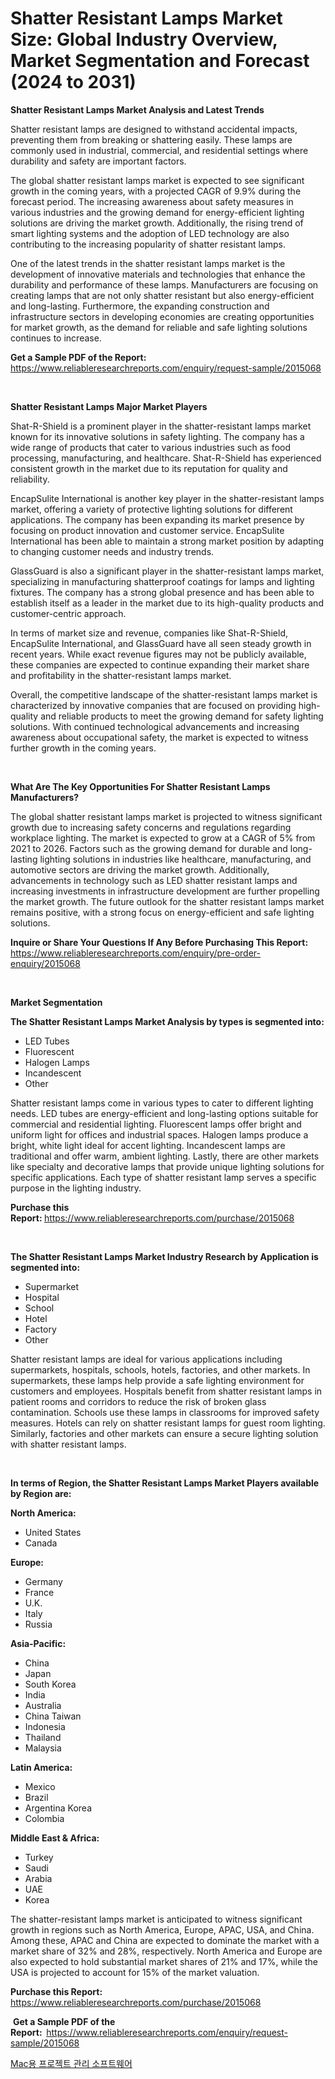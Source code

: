 <p><h1>Shatter Resistant Lamps Market Size: Global Industry Overview, Market Segmentation and Forecast (2024 to 2031)</h1></p><p><strong>Shatter Resistant Lamps Market Analysis and Latest Trends</strong></p>
<p><p>Shatter resistant lamps are designed to withstand accidental impacts, preventing them from breaking or shattering easily. These lamps are commonly used in industrial, commercial, and residential settings where durability and safety are important factors.</p><p>The global shatter resistant lamps market is expected to see significant growth in the coming years, with a projected CAGR of 9.9% during the forecast period. The increasing awareness about safety measures in various industries and the growing demand for energy-efficient lighting solutions are driving the market growth. Additionally, the rising trend of smart lighting systems and the adoption of LED technology are also contributing to the increasing popularity of shatter resistant lamps.</p><p>One of the latest trends in the shatter resistant lamps market is the development of innovative materials and technologies that enhance the durability and performance of these lamps. Manufacturers are focusing on creating lamps that are not only shatter resistant but also energy-efficient and long-lasting. Furthermore, the expanding construction and infrastructure sectors in developing economies are creating opportunities for market growth, as the demand for reliable and safe lighting solutions continues to increase.</p></p>
<p><strong>Get a Sample PDF of the Report:&nbsp;</strong> <a href="https://www.reliableresearchreports.com/enquiry/request-sample/2015068">https://www.reliableresearchreports.com/enquiry/request-sample/2015068</a></p>
<p>&nbsp;</p>
<p><strong>Shatter Resistant Lamps Major Market Players</strong></p>
<p><p>Shat-R-Shield is a prominent player in the shatter-resistant lamps market known for its innovative solutions in safety lighting. The company has a wide range of products that cater to various industries such as food processing, manufacturing, and healthcare. Shat-R-Shield has experienced consistent growth in the market due to its reputation for quality and reliability.</p><p>EncapSulite International is another key player in the shatter-resistant lamps market, offering a variety of protective lighting solutions for different applications. The company has been expanding its market presence by focusing on product innovation and customer service. EncapSulite International has been able to maintain a strong market position by adapting to changing customer needs and industry trends.</p><p>GlassGuard is also a significant player in the shatter-resistant lamps market, specializing in manufacturing shatterproof coatings for lamps and lighting fixtures. The company has a strong global presence and has been able to establish itself as a leader in the market due to its high-quality products and customer-centric approach.</p><p>In terms of market size and revenue, companies like Shat-R-Shield, EncapSulite International, and GlassGuard have all seen steady growth in recent years. While exact revenue figures may not be publicly available, these companies are expected to continue expanding their market share and profitability in the shatter-resistant lamps market.</p><p>Overall, the competitive landscape of the shatter-resistant lamps market is characterized by innovative companies that are focused on providing high-quality and reliable products to meet the growing demand for safety lighting solutions. With continued technological advancements and increasing awareness about occupational safety, the market is expected to witness further growth in the coming years.</p></p>
<p>&nbsp;</p>
<p><strong>What Are The Key Opportunities For Shatter Resistant Lamps Manufacturers?</strong></p>
<p><p>The global shatter resistant lamps market is projected to witness significant growth due to increasing safety concerns and regulations regarding workplace lighting. The market is expected to grow at a CAGR of 5% from 2021 to 2026. Factors such as the growing demand for durable and long-lasting lighting solutions in industries like healthcare, manufacturing, and automotive sectors are driving the market growth. Additionally, advancements in technology such as LED shatter resistant lamps and increasing investments in infrastructure development are further propelling the market growth. The future outlook for the shatter resistant lamps market remains positive, with a strong focus on energy-efficient and safe lighting solutions.</p></p>
<p><strong>Inquire or Share Your Questions If Any Before Purchasing This Report:</strong> <a href="https://www.reliableresearchreports.com/enquiry/pre-order-enquiry/2015068">https://www.reliableresearchreports.com/enquiry/pre-order-enquiry/2015068</a></p>
<p>&nbsp;</p>
<p><strong>Market Segmentation</strong></p>
<p><strong>The Shatter Resistant Lamps Market Analysis by types is segmented into:</strong></p>
<p><ul><li>LED Tubes</li><li>Fluorescent</li><li>Halogen Lamps</li><li>Incandescent</li><li>Other</li></ul></p>
<p><p>Shatter resistant lamps come in various types to cater to different lighting needs. LED tubes are energy-efficient and long-lasting options suitable for commercial and residential lighting. Fluorescent lamps offer bright and uniform light for offices and industrial spaces. Halogen lamps produce a bright, white light ideal for accent lighting. Incandescent lamps are traditional and offer warm, ambient lighting. Lastly, there are other markets like specialty and decorative lamps that provide unique lighting solutions for specific applications. Each type of shatter resistant lamp serves a specific purpose in the lighting industry.</p></p>
<p><strong>Purchase this Report:&nbsp;</strong><a href="https://www.reliableresearchreports.com/purchase/2015068">https://www.reliableresearchreports.com/purchase/2015068</a></p>
<p>&nbsp;</p>
<p><strong>The Shatter Resistant Lamps Market Industry Research by Application is segmented into:</strong></p>
<p><ul><li>Supermarket</li><li>Hospital</li><li>School</li><li>Hotel</li><li>Factory</li><li>Other</li></ul></p>
<p><p>Shatter resistant lamps are ideal for various applications including supermarkets, hospitals, schools, hotels, factories, and other markets. In supermarkets, these lamps help provide a safe lighting environment for customers and employees. Hospitals benefit from shatter resistant lamps in patient rooms and corridors to reduce the risk of broken glass contamination. Schools use these lamps in classrooms for improved safety measures. Hotels can rely on shatter resistant lamps for guest room lighting. Similarly, factories and other markets can ensure a secure lighting solution with shatter resistant lamps.</p></p>
<p>&nbsp;</p>
<p><strong>In terms of Region, the Shatter Resistant Lamps Market Players available by Region are:</strong></p>
<p>
    <p> <strong> North America: </strong>
        <ul>
            <li>United States</li>
            <li>Canada</li>
        </ul>
        </p> 
    <p> <strong> Europe: </strong>
        <ul>
            <li>Germany</li>
            <li>France</li>
            <li>U.K.</li>
            <li>Italy</li>
            <li>Russia</li>
        </ul>
        </p> 
    <p> <strong> Asia-Pacific: </strong>
        <ul>
            <li>China</li>
            <li>Japan</li>
            <li>South Korea</li>
            <li>India</li>
            <li>Australia</li>
            <li>China Taiwan</li>
            <li>Indonesia</li>
            <li>Thailand</li>
            <li>Malaysia</li>
        </ul>
        </p> 
    <p> <strong> Latin America: </strong>
        <ul>
            <li>Mexico</li>
            <li>Brazil</li>
            <li>Argentina Korea</li>
            <li>Colombia</li>
        </ul>
        </p> 
    <p> <strong> Middle East & Africa: </strong>
        <ul>
            <li>Turkey</li>
            <li>Saudi</li>
            <li>Arabia</li>
            <li>UAE</li>
            <li>Korea</li>
        </ul>
    </p>
    </p>
<p><p>The shatter-resistant lamps market is anticipated to witness significant growth in regions such as North America, Europe, APAC, USA, and China. Among these, APAC and China are expected to dominate the market with a market share of 32% and 28%, respectively. North America and Europe are also expected to hold substantial market shares of 21% and 17%, while the USA is projected to account for 15% of the market valuation.</p></p>
<p><strong>Purchase this Report: </strong><a href="https://www.reliableresearchreports.com/purchase/2015068">https://www.reliableresearchreports.com/purchase/2015068</a></p>
<p>&nbsp;<strong>Get a Sample PDF of the Report:&nbsp;&nbsp;</strong><a href="https://www.reliableresearchreports.com/enquiry/request-sample/2015068">https://www.reliableresearchreports.com/enquiry/request-sample/2015068</a></p>
<p><strong></strong></p>
<p><p><a href="https://github.com/akzkkws047661437/Market-Research-Report-List-1/blob/main/291058711319.md">Mac용 프로젝트 관리 소프트웨어</a></p></p>
